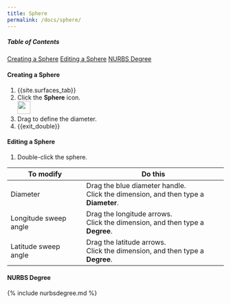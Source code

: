 ```yaml
---
title: Sphere
permalink: /docs/sphere/
---
```

##### Table of Contents
[Creating a Sphere](#create)
[Editing a Sphere](#edit)
[NURBS Degree](#nurbs)

<a name="create"/>

#### Creating a Sphere

1. {{site.surfaces_tab}}
2. Click the **Sphere** icon.<br><img src="https://documentationdemo.github.io/img/ribbonPrimitiveSphere-80@2x.png" width="30" height="30" />
3. Drag to define the diameter.
4. {{exit_double}}

<a name="edit"/>

#### Editing a Sphere

1. Double-click the sphere.

To modify | Do this
--- | ---
Diameter | Drag the blue diameter handle.<br>Click the dimension, and then type a **Diameter**.
Longitude sweep angle | Drag the longitude arrows.<br>Click the dimension, and then type a **Degree**.
Latitude sweep angle | Drag the latitude arrows.<br>Click the dimension, and then type a **Degree**.

<a name="nurbs"/>

#### NURBS Degree

{% include nurbsdegree.md %}
